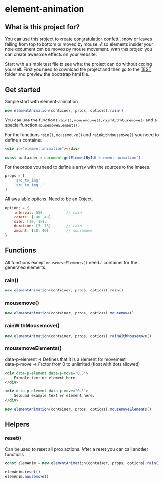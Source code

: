 # element-animation

## What is this project for?
You can use this project to create congratulation confetti, snow or leaves falling from top to bottom or moved by mouse. Also elements insider your hole document can be moved by mouse movement. With this project you can create awesome effects on your website.

Start with a simple test file to see what the project can do without coding yourself. First you need to download the project and then go to the [TEST](./test/) folder and preview the bootstrap html file.

## Get started
Simple start with element-animation
```javascript
new elementAnimation(container, props, options).rain()
```

You can use the functions `rain()`, `mousemouve()`, `rainWithMousemove()` and a special function `mousemoveElements()`

For the functions `rain()`, `mousemouve()` and `rainWithMousemove()` you need to define a container.

```html
<div id="element-animation"></div>
```

```javascript
const container = document.getElementById('element-animation')
```

For the props you need to define a array with the sources to the images.

```javascript
props = [
    'src_to_img',
    'src_to_img_1'
]
```

All awailable options. Need to be an Object.

```javascript
options = {
    interval: 550,          // rain
    rotate: [-40, 40],
    size: [10, 15],
    duration: [5, 13],      // rain
    amount: [30, 40]        // mousemove
}
```

## Functions

All functions except `mousemoveElements()` need a container for the generated elements.

### rain()
```javascript
new elementAnimation(container, props, options).rain()
```

### mousemove()
```javascript
new elementAnimation(container, props, options).mousemove()
```

### rainWithMousemove()
```javascript
new elementAnimation(container, props, options).rainWithMousemove()
```

### mousemoveElements()
data-p-element -> Defines that it is a element for movement
<br>data-p-move -> Factor from 0 to unlimited (float with dots allowed)

```html
<div data-p-element data-p-move="0.5">
    Example text or element here.
</div>

<div data-p-element data-p-move="0.8">
    Secound example text or element here.
</div>
```

```javascript
new elementAnimation(container, props, options).mousemoveElements()
```

## Helpers

### reset()
Can be used to reset all prop actions.
After a reset you can call another functions

```javascript
const elemAnim = new elementAnimation(container, props, options).rain()

elemAnim.reset()
elemAnim.mousemove()
```
